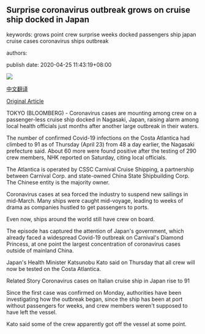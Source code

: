 ## Surprise coronavirus outbreak grows on cruise ship docked in Japan

keywords: grows point crew surprise weeks docked passengers ship japan cruise cases coronavirus ships outbreak

authors: 

publish date: 2020-04-25 11:43:19+08:00

![](https://www.straitstimes.com/sites/default/files/styles/x_large/public/articles/2020/04/25/nz_atlantica_250461.jpg?itok=rq1Irh6X)

[中文翻译](Surprise%20coronavirus%20outbreak%20grows%20on%20cruise%20ship%20docked%20in%20Japan_zh.md)

[Original Article](https://www.straitstimes.com/asia/east-asia/surprise-coronavirus-outbreak-grows-on-cruise-ship-docked-in-japan)

TOKYO (BLOOMBERG) - Coronavirus cases are mounting among crew on a passenger-less cruise ship docked in Nagasaki, Japan, raising alarm among local health officials just months after another large outbreak in their waters.

The number of confirmed Covid-19 infections on the Costa Atlantica had climbed to 91 as of Thursday (April 23) from 48 a day earlier, the Nagasaki prefecture said. About 60 more were found positive after the testing of 290 crew members, NHK reported on Saturday, citing local officials.

The Atlantica is operated by CSSC Carnival Cruise Shipping, a partnership between Carnival Corp. and state-owned China State Shipbuilding Corp. The Chinese entity is the majority owner.

Coronavirus cases at sea forced the industry to suspend new sailings in mid-March. Many ships were caught mid-voyage, leading to weeks of drama as companies hustled to get passengers to ports.

Even now, ships around the world still have crew on board.

The episode has captured the attention of Japan's government, which already faced a widespread Covid-19 outbreak on Carnival's Diamond Princess, at one point the largest concentration of coronavirus cases outside of mainland China.

Japan's Health Minister Katsunobu Kato said on Thursday that all crew will now be tested on the Costa Atlantica.

Related Story Coronavirus cases on Italian cruise ship in Japan rise to 91

Since the first case was confirmed on Monday, authorities have been investigating how the outbreak began, since the ship has been at port without passengers for weeks, and crew members weren't supposed to have left the vessel.

Kato said some of the crew apparently got off the vessel at some point.
